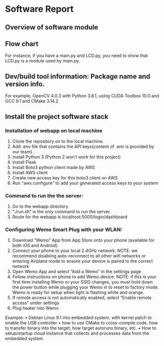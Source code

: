 # Software Report

## Overview of software module
## Flow chart
For instance, if you have a main.py and LCD.py, you need to show that LCD.py is a module used by main.py.
## Dev/build tool information: Package name and version info. 
For example, OpenCV 4.0.3  with Python 3.8.1, using CUDA Toolbox 10.0 and GCC 9.1 and CMake 3.14.2
## Install the project software stack
### Installation of webapp on local machine
1. Clone the repository on to the local machine. 
2. Add .env file that contains the API keys(content of .env is provided by our team) .
3. Install Python 3 (Python 2 won’t work for this project)
4. Install Flask
5. Install Boto3 python client made by AWS
6. Install AWS client
7. Create new access key for this boto3 client on AWS 
8. Run “aws configure” to add your generated access keys to your system

### Command to run the the server:
1. Go to the webapp directory
2. “./run.sh” is the only command to run the server.
3. Route for the webapp is localhost:5000/login/dashboard

### Configuring Wemo Smart Plug with your WLAN:
1. Download “Wemo” App from App Store onto your phone (available for both iOS and Android)
2. Connect your phone to your local 2.4GHz network. NOTE: we recommend disabling auto-reconnect to all other wifi networks or entering Airplane mode to ensure your device is paired to the correct network
3. Open Wemo App and select “Add a Wemo” in the settings page
4. Follow instructions on phone to add Wemo device. NOTE: if this is your first time installing Wemo or your SSID changes, you must hold down the power button while plugging your Wemo in to reset to factory mode. Wemo is ready for setup when light is flashing white and orange.
5. If remote access is not automatically enabled, select “Enable remote access” under settings
6. Plug heater into Wemo


Example:
• Debian Linux 9.1 into embedded system, with kernel patch to enable the USB controller
• how to use CMake to cross-compile code, how to transfer binary into the target, how
target autoruns binary, etc.
• How to setup/startup cloud instance that collects and processes data from the
embedded system
